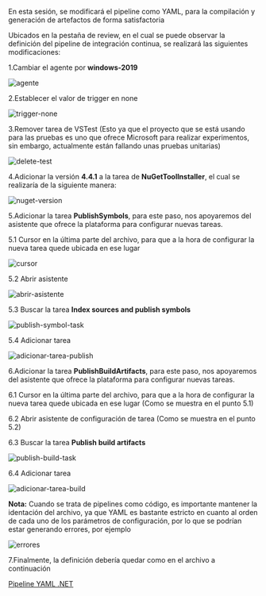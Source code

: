 En esta sesión, se modificará el pipeline como YAML, para la compilación y generación de artefactos de forma satisfactoria

Ubicados en la pestaña de review, en el cual se puede observar la definición del pipeline de integración continua, se realizará las siguientes modificaciones: 

1.Cambiar el agente por **windows-2019**

![agente](./assets/agente.png)

2.Establecer el valor de trigger en none 

![trigger-none](./assets/trigger-none.png)

3.Remover tarea de VSTest (Esto ya que el proyecto que se está usando para las pruebas es uno que ofrece Microsoft para realizar experimentos, sin embargo, actualmente están fallando unas pruebas unitarias)

![delete-test](./assets/delete-test.png)

4.Adicionar la versión **4.4.1** a la tarea de **NuGetToolInstaller**, el cual se realizaría de la siguiente manera: 

![nuget-version](./assets/nuget-version.png)

5.Adicionar la tarea **PublishSymbols**, para este paso, nos apoyaremos del asistente que ofrece la plataforma para configurar nuevas tareas.


5.1 Cursor en la última parte del archivo, para que a la hora de configurar la nueva tarea quede ubicada en ese lugar

![cursor](./assets/cursor.png)

5.2 Abrir asistente 

![abrir-asistente](./assets/abrir-asistente.png)

5.3 Buscar la tarea **Index sources and publish symbols**

![publish-symbol-task](./assets/publish-symbol-task.png)

5.4 Adicionar tarea 

![adicionar-tarea-publish](./assets/adicionar-tarea-publish.png)

6.Adicionar la tarea **PublishBuildArtifacts**, para este paso, nos apoyaremos del asistente que ofrece la plataforma para configurar nuevas tareas.

6.1 Cursor en la última parte del archivo, para que a la hora de configurar la nueva tarea quede ubicada en ese lugar (Como se muestra en el punto 5.1)

6.2 Abrir asistente de configuración de tarea (Como se muestra en el punto 5.2)

6.3 Buscar la tarea **Publish build artifacts**

![publish-build-task](./assets/publish-build-task.png)

6.4 Adicionar tarea 

![adicionar-tarea-build](./assets/adicionar-tarea-build.png)

**Nota:** Cuando se trata de pipelines como código, es importante mantener la identación del archivo, ya que YAML es bastante estricto en cuanto al orden de cada uno de los parámetros de configuración, por lo que se podrían estar generando errores, por ejemplo 

![errores](./assets/errores.png)


7.Finalmente, la definición debería quedar como en el archivo a continuación

[Pipeline YAML .NET](./assets/azure-pipelines.yml)


